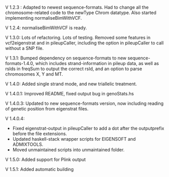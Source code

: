 V 1.2.3 : Adapted to newest sequence-formats. Had to change all the chromosome-related code to the newType Chrom datatype. Also started implementing normaliseBimWithVCF.

V 1.2.4: normaliseBimWithVCF is ready.

V 1.3.0: Lots of refactoring. Lots of testing. Removed some features in vcf2eigenstrat and in pileupCaller, including
         the option in pileupCaller to call without a SNP file.

V 1.3.1: Bumped dependency on sequence-formats to new sequence-formats-1.4.0, which includes strand-information in pileup data, as well as 
         rsIds in freqSum to output the correct rsId, and an option to parse chromosomes X, Y and MT.

V 1.4.0: Added single strand mode, and new triallelic treatment.

V 1.4.0.1: Improved README, fixed output bug in genoStats.hs

V 1.4.0.3: Updated to new sequence-formats version, now including reading of genetic position from eigenstrat files.

V 1.4.0.4:
* Fixed eigenstrat-output in pileupCaller to add a dot after the outputprefix before the file extensions.
* Updated haskell-stack wrapper scripts for EIGENSOFT and ADMIXTOOLS.
* Moved unmaintained scripts into unmaintained folder.

V 1.5.0: Added support for Plink output

V 1.5.1: Added automatic building
